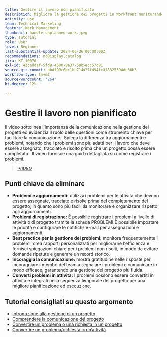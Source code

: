 ```yaml
---
title: Gestire il lavoro non pianificato
description: Migliora la gestione dei progetti in Workfront monitorando e risolvendo in modo efficace i problemi, utilizzando strumenti di registrazione, implementando best practice, promuovendo la comunicazione e convertendo facilmente i problemi in attività per un’esecuzione semplificata.
activity: use
team: Technical Marketing
feature: Work Management
thumbnail: handle-unplanned-work.jpeg
type: Tutorial
role: User
level: Beginner
last-substantial-update: 2024-06-26T00:00:00Z
recommendations: noDisplay,catalog
jira: KT-10070
exl-id: 43caddaf-5fd8-4580-9a37-59b5ecc57c91
source-git-commit: bbdf99c6bc1be714077fd94fc3f8325394de36b3
workflow-type: tm+mt
source-wordcount: '264'
ht-degree: 12%

---
```


# Gestire il lavoro non pianificato

Il video sottolinea l&#39;importanza della comunicazione nella gestione dei progetti ed evidenzia il ruolo delle questioni come strumento chiave per facilitare la comunicazione. &#x200B; Spiega la differenza tra aggiornamenti e problemi, notando che i problemi sono più adatti per il lavoro che deve essere assegnato, tracciato e risolto prima che un progetto possa essere completato. &#x200B; Il video fornisce una guida dettagliata su come registrare i problemi. &#x200B;


>[!VIDEO](https://video.tv.adobe.com/v/3446574/?quality=12&learn=on&enablevpops=1&captions=ita)

## Punti chiave da eliminare

* **Problemi e aggiornamenti:** utilizza i problemi per le attività che devono essere assegnate, tracciate e risolte prima del completamento del progetto, in quanto sono più facili da monitorare e organizzare rispetto agli aggiornamenti. &#x200B;
* **Problemi di registrazione:** È possibile registrare i problemi a livello di attività o di progetto tramite la scheda PROBLEMI. &#x200B; È possibile impostare le priorità e configurare le notifiche e-mail per assegnazioni e aggiornamenti.
* **Best practice per la gestione dei problemi:** monitora frequentemente i problemi, crea rapporti personalizzati per migliorarne l&#39;efficienza e fornisci spiegazioni chiare per i problemi non risolti, in modo da evitare domande ripetute e generare un record storico. &#x200B;
* **Incoraggia la comunicazione:** mostra gratitudine nelle risposte per incoraggiare i membri del team a segnalare i problemi e comunicare in modo efficace, garantendo una gestione del progetto più fluida. &#x200B;
* **Converti problemi in attività:** I problemi possono essere convertiti in attività e integrati nella sequenza temporale del progetto per una migliore pianificazione ed esecuzione. &#x200B;


## Tutorial consigliati su questo argomento

* [Introduzione alla gestione di un progetto](/help/manage-work/projects/getting-started-manage-a-project.md)
* [Comprendere la comunicazione del progetto](/help/manage-work/projects/understand-project-communication.md)
* [Convertire un problema o una richiesta in un progetto](/help/manage-work/issues-requests/create-a-project-from-a-request.md)
* [Convertire un problema/richiesta in un’attività](/help/manage-work/issues-requests/convert-issues-to-other-work-items.md)
